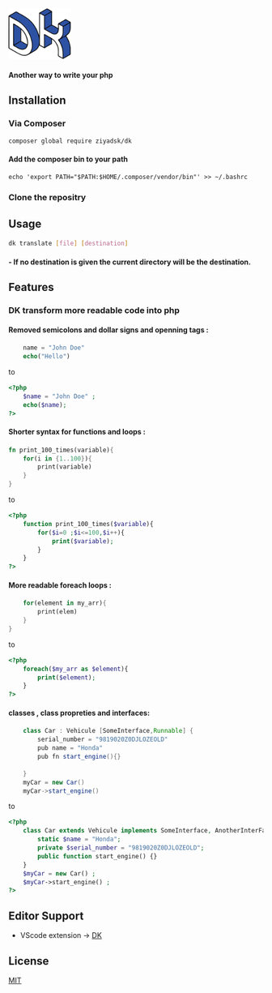 <img src="DK_img.png" height="100">

#### Another way to write your php

## Installation 

### Via Composer 
    composer global require ziyadsk/dk
#### Add the composer bin to your path
    echo 'export PATH="$PATH:$HOME/.composer/vendor/bin"' >> ~/.bashrc

### Clone the repositry

## Usage 
```bash
dk translate [file] [destination]
```
#### - If no destination is given the current directory will be the destination.

## Features
### **DK** transform more readable code into php 
#### Removed semicolons and dollar signs and openning tags :
```php
    name = "John Doe"
    echo("Hello")
```
to 

```php
<?php
    $name = "John Doe" ; 
    echo($name);
?>
```
#### Shorter syntax for functions and loops :
```rust
fn print_100_times(variable){
    for(i in {1..100}){
        print(variable)
    }
}
```
to 

```php
<?php
    function print_100_times($variable){
        for($i=0 ;$i<=100,$i++){
            print($variable);
        }
    }
?>
```
#### More readable foreach loops :
```rust
    for(element in my_arr){
        print(elem)
    }
}
```
to 

```php
<?php
    foreach($my_arr as $element){
        print($element);
    }
?>
```
#### classes , class propreties and interfaces:

```java
    class Car : Vehicule [SomeInterface,Runnable] {
        serial_number = "9819020Z0DJLOZEOLD"
        pub name = "Honda"
        pub fn start_engine(){}
      
    }
    myCar = new Car()
    myCar->start_engine() 
```
to 

```php
<?php
    class Car extends Vehicule implements SomeInterface, AnotherInterFace {
        static $name = "Honda";
        private $serial_number = "9819020Z0DJLOZEOLD";
        public function start_engine() {}
    }
    $myCar = new Car() ; 
    $myCar->start_engine() ; 
?>
```
## Editor Support
- VScode extension -> [DK](https://marketplace.visualstudio.com/items?itemName=ziyadsk.DK)

## License
[MIT]()